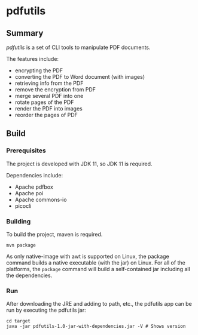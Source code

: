 # pdfutils

## Summary

*pdfutils* is a set of CLI tools to manipulate PDF documents.

The features include:
- encrypting the PDF
- converting the PDF to Word document (with images)
- retrieving info from the PDF
- remove the encryption from PDF
- merge several PDF into one
- rotate pages of the PDF
- render the PDF into images
- reorder the pages of PDF

## Build
### Prerequisites
The project is developed with JDK 11, so JDK 11 is required.

Dependencies include:
- Apache pdfbox
- Apache poi
- Apache commons-io
- picocli

### Building
To build the project, maven is required.
```Shell
mvn package
```
As only native-image with awt is supported on Linux, the package command builds a native executable (with the jar) on Linux. For all of the platforms, the `package` command will build a self-contained jar including all the dependencies.

### Run
After downloading the JRE and adding to path, etc., the pdfutils app can be run by executing the pdfutils jar:
```Shell
cd target
java -jar pdfutils-1.0-jar-with-dependencies.jar -V # Shows version
```
